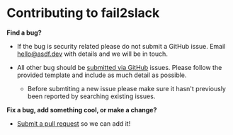 # Contributing to fail2slack

**Find a bug?**

- If the bug is security related please do not submit a GitHub issue. Email hello@asdf.dev with details and we will be in touch.

- All other bug should be [submitted via GitHub](https://github.com/asdfdotdev/fail2slack/issues) issues. Please follow the provided template and include as much detail as possible.
	- Before submtiting a new issue please make sure it hasn't previously been reported by searching existing issues.

**Fix a bug, add something cool, or make a change?**

- [Submit a pull request](https://github.com/asdfdotdev/fail2slack/pulls) so we can add it!
